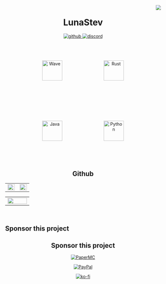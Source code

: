 <div align="right">
<img src="https://komarev.com/ghpvc/?username=Quin0019&&style=flat-square" align="right" />
</div>  
  
<h1 align="middle">LunaStev</h1>
<div align="middle">
<a href="https://github.com/LunaStev" target="_blank">
<img src=https://img.shields.io/badge/github-%2324292e.svg?&style=for-the-badge&logo=github&logoColor=white alt=github style="margin-bottom: 5px;" />
</a>
<a href="https://discord.gg/BuaaAaCtNU" target="_blank">
<img src=https://img.shields.io/badge/discord-%2300acee.svg?&style=for-the-badge&logo=discord&logoColor=white alt=discord style="margin-bottom: 5px;" />
</a>
</div>


<div sttyle='float:middle', align="middle">
<img style="margin: 65px" src="https://camo.githubusercontent.com/2f474f5368c1868a22afd96be8c0ca57a1cb510f0a4224e4c1af89ae01690cc7/68747470733a2f2f776176652d6c616e672e6465762f6173736574732f696d672f66656174757265732f776176652e706e67" alt="Wave" height="65" />  
<img style="margin: 65px" src="https://www.nicepng.com/png/full/34-348422_community-spotlight-rust-programming-language.png" alt="Rust" height="65" />  
<img style="margin: 65px" src="https://icons.iconarchive.com/icons/alecive/flatwoken/512/Apps-Java-icon.png" alt="Java" height="65" />  
<img style="margin: 65px" src="https://profilinator.rishav.dev/skills-assets/python-original.svg" alt="Python" height="65" />  
</div>


<h2 align="middle">Github</h2>
<table><tr><td valign="top" width="50%">

<img src="https://github-readme-stats.vercel.app/api?username=LunaStev&show_icons=true&count_private=true&hide_border=true" align="left" style="width: 100%" />

</td><td valign="top" width="50%">

<img src="https://github-readme-stats.vercel.app/api/top-langs/?username=LunaStev&hide_border=true&layout=compact" align="left" style="width: 100%" />

</td></tr></table>  


<table><tr><td valign="top" width="50%">

<img src="https://github-readme-stats.vercel.app/api/wakatime?username=LunaStev" align="left" style="width: 100%" />

</td></tr></table>  

<br/>

<h2>Sponsor this project</h2> 

<div align="center">
  
<h2>Sponsor this project</h2> 

 [![PaperMC](https://avatars.githubusercontent.com/u/7608950?s=200&v=4)](https://github.com/sponsors/PaperMC)

 [![PayPal](https://github.com/aha999/DonateButtons/blob/master/Paypal.png?raw=true)](https://paypal.me/TEAMSOBIKR)

 [![ko-fi](https://ko-fi.com/img/githubbutton_sm.svg)](https://ko-fi.com/lunastev)

</div>

<!--
**Quin0019/Quin0019** is a ✨ _special_ ✨ repository because its `README.md` (this file) appears on your GitHub profile.

Here are some ideas to get you started:

- 🔭 I’m currently working on ...
- 🌱 I’m currently learning ...
- 👯 I’m looking to collaborate on ...
- 🤔 I’m looking for help with ...
- 💬 Ask me about ...
- 📫 How to reach me: ...
- 😄 Pronouns: ...
- ⚡ Fun fact: ...
-->
